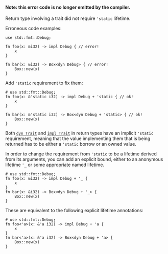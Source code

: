 #### Note: this error code is no longer emitted by the compiler.

Return type involving a trait did not require `'static` lifetime.

Erroneous code examples:

```compile_fail
use std::fmt::Debug;

fn foo(x: &i32) -> impl Debug { // error!
    x
}

fn bar(x: &i32) -> Box<dyn Debug> { // error!
    Box::new(x)
}
```

Add `'static` requirement to fix them:

```
# use std::fmt::Debug;
fn foo(x: &'static i32) -> impl Debug + 'static { // ok!
    x
}

fn bar(x: &'static i32) -> Box<dyn Debug + 'static> { // ok!
    Box::new(x)
}
```

Both [`dyn Trait`] and [`impl Trait`] in return types have an implicit
`'static` requirement, meaning that the value implementing them that is being
returned has to be either a `'static` borrow or an owned value.

In order to change the requirement from `'static` to be a lifetime derived from
its arguments, you can add an explicit bound, either to an anonymous lifetime
`'_` or some appropriate named lifetime.

```
# use std::fmt::Debug;
fn foo(x: &i32) -> impl Debug + '_ {
    x
}
fn bar(x: &i32) -> Box<dyn Debug + '_> {
    Box::new(x)
}
```

These are equivalent to the following explicit lifetime annotations:

```
# use std::fmt::Debug;
fn foo<'a>(x: &'a i32) -> impl Debug + 'a {
    x
}
fn bar<'a>(x: &'a i32) -> Box<dyn Debug + 'a> {
    Box::new(x)
}
```

[`dyn Trait`]: https://doc.rust-lang.org/book/ch17-02-trait-objects.html#using-trait-objects-that-allow-for-values-of-different-types
[`impl Trait`]: https://doc.rust-lang.org/book/ch10-02-traits.html#returning-types-that-implement-traits
